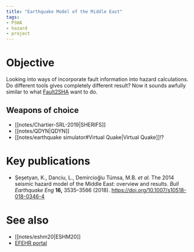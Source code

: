 ```yaml
---
title: "Earthquake Model of the Middle East"
tags:
- PSHA
- hazard
- project
---
```


# Objective
Looking into ways of incorporate fault information into hazard calculations. Do different tools gives completely different result? Now it sounds awfully similar to what [Fault2SHA](http://fault2sha.net) want to do.

## Weapons of choice
- [[notes/Chartier-SRL-2019|SHERIFS]]
- [[notes/QDYN|QDYN]]
- [[notes/earthquake simulator#Virtual Quake|Virtual Quake]]!?


# Key publications
- Şeşetyan, K., Danciu, L., Demircioğlu Tümsa, M.B. _et al._ The 2014 seismic hazard model of the Middle East: overview and results. _Bull Earthquake Eng_ **16,** 3535–3566 (2018). https://doi.org/10.1007/s10518-018-0346-4

# See also
- [[notes/eshm20|ESHM20]]
- [EFEHR portal](http://hazard.efehr.org/en/Documentation/specific-hazard-models/middle-east/overview/)